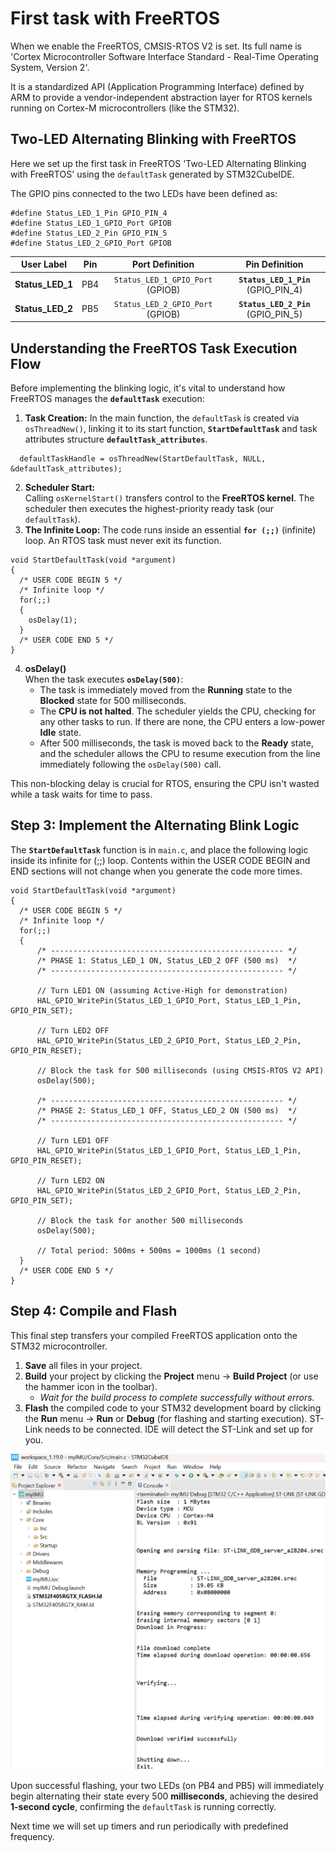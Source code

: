 # First task with FreeRTOS

When we enable the FreeRTOS, CMSIS-RTOS V2 is set. Its full name is 'Cortex Microcontroller Software Interface Standard - Real-Time Operating System, Version 2'.

It is a standardized API (Application Programming Interface) defined by ARM to provide a vendor-independent abstraction layer for RTOS kernels running on Cortex-M microcontrollers (like the STM32).

## Two-LED Alternating Blinking with FreeRTOS

Here we set up the first task in FreeRTOS 'Two-LED Alternating Blinking with FreeRTOS' using the  `defaultTask` generated by STM32CubeIDE.

The GPIO pins connected to the two LEDs have been defined as:
~~~
#define Status_LED_1_Pin GPIO_PIN_4
#define Status_LED_1_GPIO_Port GPIOB
#define Status_LED_2_Pin GPIO_PIN_5
#define Status_LED_2_GPIO_Port GPIOB
~~~

| User Label | Pin | Port Definition | Pin Definition |
| :---: | :---: | :---: | :---: |
| **Status_LED_1** | PB4 | `Status_LED_1_GPIO_Port` (GPIOB) | **`Status_LED_1_Pin`** (GPIO_PIN_4) |
| **Status_LED_2** | PB5 | `Status_LED_2_GPIO_Port` (GPIOB) | **`Status_LED_2_Pin`** (GPIO_PIN_5) |


## Understanding the FreeRTOS Task Execution Flow

Before implementing the blinking logic, it's vital to understand how FreeRTOS manages the **`defaultTask`** execution:

1.  **Task Creation:** 
   In the main function, the `defaultTask` is created via `osThreadNew()`, linking it to its start function, **`StartDefaultTask`** and task attributes structure **`defaultTask_attributes`**.
   ~~~
     defaultTaskHandle = osThreadNew(StartDefaultTask, NULL, &defaultTask_attributes);
   ~~~
2.  **Scheduler Start:**   
   Calling `osKernelStart()` transfers control to the **FreeRTOS kernel**. The scheduler then executes the highest-priority ready task (our `defaultTask`).
3.  **The Infinite Loop:** The code runs inside an essential **`for (;;)`** (infinite) loop. An RTOS task must never exit its function.
~~~
void StartDefaultTask(void *argument)
{
  /* USER CODE BEGIN 5 */
  /* Infinite loop */
  for(;;)
  {
    osDelay(1);
  }
  /* USER CODE END 5 */
}
~~~
4. **osDelay()**   
   When the task executes **`osDelay(500)`**:
    * The task is immediately moved from the **Running** state to the **Blocked** state for 500 milliseconds.
    * The **CPU is not halted**. The scheduler yields the CPU, checking for any other tasks to run. If there are none, the CPU enters a low-power **Idle** state.
    * After 500 milliseconds, the task is moved back to the **Ready** state, and the scheduler allows the CPU to resume execution from the line immediately following the `osDelay(500)` call.

This non-blocking delay is crucial for RTOS, ensuring the CPU isn't wasted while a task waits for time to pass.

## Step 3: Implement the Alternating Blink Logic

The **`StartDefaultTask`** function is in `main.c`, and place the following logic inside its infinite for (;;) loop. Contents within the USER CODE BEGIN and END sections will not change when you generate the code more times.


~~~
void StartDefaultTask(void *argument)
{
  /* USER CODE BEGIN 5 */
  /* Infinite loop */
  for(;;)
  {
	  /* ---------------------------------------------------- */
	  /* PHASE 1: Status_LED_1 ON, Status_LED_2 OFF (500 ms)  */
	  /* ---------------------------------------------------- */

	  // Turn LED1 ON (assuming Active-High for demonstration)
	  HAL_GPIO_WritePin(Status_LED_1_GPIO_Port, Status_LED_1_Pin, GPIO_PIN_SET);

	  // Turn LED2 OFF
	  HAL_GPIO_WritePin(Status_LED_2_GPIO_Port, Status_LED_2_Pin, GPIO_PIN_RESET);

	  // Block the task for 500 milliseconds (using CMSIS-RTOS V2 API)
	  osDelay(500);

      /* ---------------------------------------------------- */
      /* PHASE 2: Status_LED_1 OFF, Status_LED_2 ON (500 ms)  */
      /* ---------------------------------------------------- */

      // Turn LED1 OFF
      HAL_GPIO_WritePin(Status_LED_1_GPIO_Port, Status_LED_1_Pin, GPIO_PIN_RESET);

      // Turn LED2 ON
      HAL_GPIO_WritePin(Status_LED_2_GPIO_Port, Status_LED_2_Pin, GPIO_PIN_SET);

      // Block the task for another 500 milliseconds
      osDelay(500);

      // Total period: 500ms + 500ms = 1000ms (1 second)
  }
  /* USER CODE END 5 */
}
~~~
## Step 4: Compile and Flash

This final step transfers your compiled FreeRTOS application onto the STM32 microcontroller.

1.  **Save** all files in your project.
2.  **Build** your project by clicking the **Project** menu -> **Build Project** (or use the hammer icon in the toolbar).
    * _Wait for the build process to complete successfully without errors._
3.  **Flash** the compiled code to your STM32 development board by clicking the **Run** menu -> **Run** or **Debug** (for flashing and starting execution). ST-Link needs to be connected. IDE will detect the ST-Link and set up for you.

![Download successfully](image-16.png)

Upon successful flashing, your two LEDs (on PB4 and PB5) will immediately begin alternating their state every 500 **milliseconds**, achieving the desired **1-second cycle**, confirming the `defaultTask` is running correctly.

Next time we will set up timers and run periodically with predefined frequency.